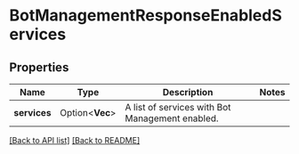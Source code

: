 # BotManagementResponseEnabledServices

## Properties

Name | Type | Description | Notes
------------ | ------------- | ------------- | -------------
**services** | Option<**Vec<String>**> | A list of services with Bot Management enabled. | 

[[Back to API list]](../README.md#documentation-for-api-endpoints) [[Back to README]](../README.md)


